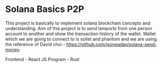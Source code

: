 # Solana Basics P2P

This project is basically to implement solana blockchain concepts and understanding. Aim of this project is to send lamports from one person account to another and show the transaction history of the wallet. Wallet which we are going to connect to is sollet and phantom and we are using the reference of David choi - https://github.com/jsoneaday/solana-send-money. 

Frontend - React JS
Program - Rust 


